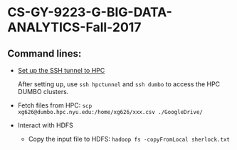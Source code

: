 # CS-GY-9223-G-BIG-DATA-ANALYTICS-Fall-2017

## Command lines:
- [Set up the SSH tunnel to HPC](https://wikis.nyu.edu/pages/viewpage.action?pageId=84607390)

  After setting up, use `ssh hpctunnel` and `ssh dumbo` to access the HPC DUMBO clusters.
  
- Fetch files from HPC:
  `scp xg626@dumbo.hpc.nyu.edu:/home/xg626/xxx.csv ./GoogleDrive/`
  
- Interact with HDFS
  * Copy the input file to HDFS: `hadoop fs -copyFromLocal sherlock.txt`
